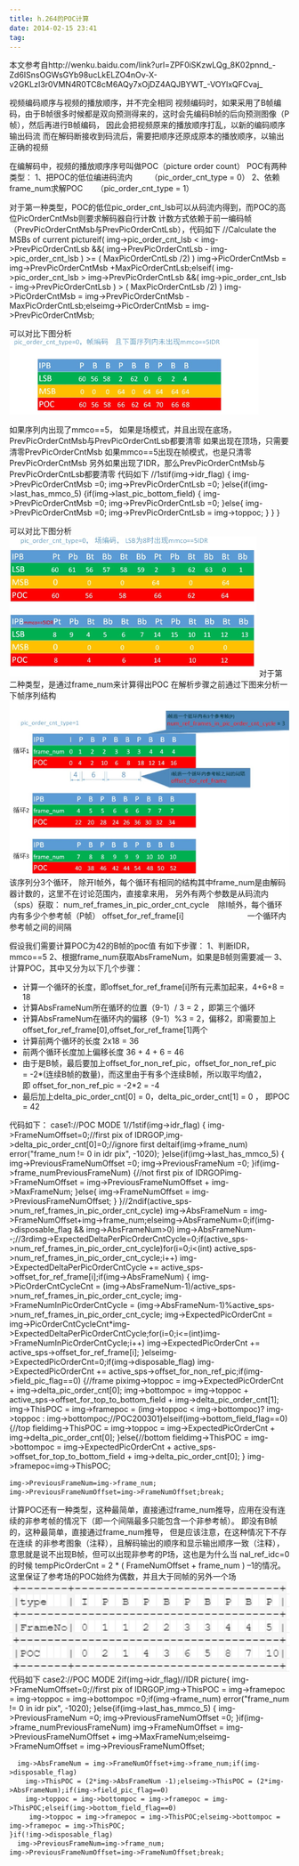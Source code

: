 ```yaml
---
title: h.264的POC计算
date: 2014-02-15 23:41
tag: 
---
```


本文参考自http://wenku.baidu.com/link?url=ZPF0iSKzwLQg_8K02pnnd_-Zd6ISnsOGWsGYb98ucLkELZO4nOv-X-v2GKLzI3r0VMN4R0TC8cM6AQy7xOjDZ4AQJBYWT_-VOYlxQFCvaj_

视频编码顺序与视频的播放顺序，并不完全相同
视频编码时，如果采用了B帧编码，由于B帧很多时候都是双向预测得来的，这时会先编码B帧的后向预测图像（P帧），然后再进行B帧编码，
因此会把视频原来的播放顺序打乱，以新的编码顺序输出码流
而在解码断接收到码流后，需要把顺序还原成原本的播放顺序，以输出正确的视频

在编解码中，视频的播放顺序序号叫做POC（picture order count）
POC有两种类型：
1、把POC的低位编进码流内        （pic_order_cnt_type = 0）
2、依赖frame_num求解POC      （pic_order_cnt_type = 1）

对于第一种类型，POC的低位pic_order_cnt_lsb可以从码流内得到，而POC的高位PicOrderCntMsb则要求解码器自行计数
计数方式依赖于前一编码帧（PrevPicOrderCntMsb与PrevPicOrderCntLsb），代码如下
//Calculate the MSBs of current pictureif( img->pic_order_cnt_lsb  <  img->PrevPicOrderCntLsb  &&( img->PrevPicOrderCntLsb - img->pic_order_cnt_lsb )  >=  ( MaxPicOrderCntLsb /2) )
      img->PicOrderCntMsb = img->PrevPicOrderCntMsb +MaxPicOrderCntLsb;elseif( img->pic_order_cnt_lsb  >  img->PrevPicOrderCntLsb  &&( img->pic_order_cnt_lsb - img->PrevPicOrderCntLsb )  >  ( MaxPicOrderCntLsb /2) )
      img->PicOrderCntMsb = img->PrevPicOrderCntMsb -MaxPicOrderCntLsb;elseimg->PicOrderCntMsb = img->PrevPicOrderCntMsb;

可以对比下图分析
![](2014-02-15-h.264的poc计算/151928055884191.jpg)

如果序列内出现了mmco==5，
如果是场模式，并且出现在底场，PrevPicOrderCntMsb与PrevPicOrderCntLsb都要清零
如果出现在顶场，只需要清零PrevPicOrderCntMsb
如果mmco==5出现在帧模式，也是只清零PrevPicOrderCntMsb
另外如果出现了IDR，那么PrevPicOrderCntMsb与PrevPicOrderCntLsb都要清零
代码如下
//1stif(img->idr_flag)
    {
      img->PrevPicOrderCntMsb =0;
      img->PrevPicOrderCntLsb =0;
    }else{if(img->last_has_mmco_5) 
      {if(img->last_pic_bottom_field)
        {
          img->PrevPicOrderCntMsb =0;
          img->PrevPicOrderCntLsb =0;
        }else{
          img->PrevPicOrderCntMsb =0;
          img->PrevPicOrderCntLsb = img->toppoc;
        }
      }
    }

可以对比下图分析
![](2014-02-15-h.264的poc计算/151951403047258.jpg)
对于第二种类型，是通过frame_num来计算得出POC
在解析步骤之前通过下图来分析一下帧序列结构
![](2014-02-15-h.264的poc计算/152024176528243.jpg)
该序列分3个循环，
除开I帧外，每个循环有相同的结构其中frame_num是由解码器计数的，这里不在讨论范围内，直接拿来用，
另外有两个参数是从码流内（sps）获取：
num_ref_frames_in_pic_order_cnt_cycle    除I帧外，每个循环内有多少个参考帧（P帧）
offset_for_ref_frame[i]                             一个循环内参考帧之间的间隔

假设我们需要计算POC为42的B帧的poc值
有如下步骤：
1、判断IDR，mmco==5
2、根据frame_num获取AbsFrameNum，如果是B帧则需要减一
3、计算POC，其中又分为以下几个步骤：

* 计算一个循环的长度，即offset_for_ref_frame[i]所有元素加起来，4+6+8 = 18
* 计算AbsFrameNum所在循环的位置（9-1）/ 3 = 2 ，即第三个循环
* 计算AbsFrameNum在循环内的偏移（9-1）%3 = 2，偏移2，即需要加上offset_for_ref_frame[0],offset_for_ref_frame[1]两个
* 计算前两个循环的长度 2x18 = 36
* 前两个循环长度加上偏移长度 36 + 4 + 6 = 46
* 由于是B帧，最后要加上offset_for_non_ref_pic，offset_for_non_ref_pic = -2*(连续B帧的数量)，而这里由于有多个连续B帧，所以取平均值2，即 offset_for_non_ref_pic = -2*2 = -4
* 最后加上delta_pic_order_cnt[0] = 0，delta_pic_order_cnt[1] = 0 ， 即POC = 42

代码如下：
case1://POC MODE 1//1stif(img->idr_flag)
    {
      img->FrameNumOffset=0;//first pix of IDRGOP,img->delta_pic_order_cnt[0]=0;//ignore first deltaif(img->frame_num)  error("frame_num != 0 in idr pix", -1020);
    }else{if(img->last_has_mmco_5)
      {
        img->PreviousFrameNumOffset =0;
        img->PreviousFrameNum =0;
      }if(img->frame_num<img->PreviousFrameNum)
      {//not first pix of IDRGOPimg->FrameNumOffset = img->PreviousFrameNumOffset + img->MaxFrameNum;
      }else{
        img->FrameNumOffset = img->PreviousFrameNumOffset;
      }
    }//2ndif(active_sps->num_ref_frames_in_pic_order_cnt_cycle) 
      img->AbsFrameNum = img->FrameNumOffset+img->frame_num;elseimg->AbsFrameNum=0;if(img->disposable_flag && img->AbsFrameNum>0)
      img->AbsFrameNum--;//3rdimg->ExpectedDeltaPerPicOrderCntCycle=0;if(active_sps->num_ref_frames_in_pic_order_cnt_cycle)for(i=0;i<(int) active_sps->num_ref_frames_in_pic_order_cnt_cycle;i++)
        img->ExpectedDeltaPerPicOrderCntCycle += active_sps->offset_for_ref_frame[i];if(img->AbsFrameNum)
    {
      img->PicOrderCntCycleCnt = (img->AbsFrameNum-1)/active_sps->num_ref_frames_in_pic_order_cnt_cycle;
      img->FrameNumInPicOrderCntCycle = (img->AbsFrameNum-1)%active_sps->num_ref_frames_in_pic_order_cnt_cycle;
      img->ExpectedPicOrderCnt = img->PicOrderCntCycleCnt*img->ExpectedDeltaPerPicOrderCntCycle;for(i=0;i<=(int)img->FrameNumInPicOrderCntCycle;i++)
        img->ExpectedPicOrderCnt += active_sps->offset_for_ref_frame[i];
    }elseimg->ExpectedPicOrderCnt=0;if(img->disposable_flag)
      img->ExpectedPicOrderCnt += active_sps->offset_for_non_ref_pic;if(img->field_pic_flag==0)
    {//frame piximg->toppoc = img->ExpectedPicOrderCnt + img->delta_pic_order_cnt[0];
      img->bottompoc = img->toppoc + active_sps->offset_for_top_to_bottom_field + img->delta_pic_order_cnt[1];
      img->ThisPOC = img->framepoc = (img->toppoc < img->bottompoc)? img->toppoc : img->bottompoc;//POC200301}elseif(img->bottom_field_flag==0)
    {//top fieldimg->ThisPOC = img->toppoc = img->ExpectedPicOrderCnt + img->delta_pic_order_cnt[0];
    }else{//bottom fieldimg->ThisPOC = img->bottompoc = img->ExpectedPicOrderCnt + active_sps->offset_for_top_to_bottom_field + img->delta_pic_order_cnt[0];
    }
    img->framepoc=img->ThisPOC;

    img->PreviousFrameNum=img->frame_num;
    img->PreviousFrameNumOffset=img->FrameNumOffset;break;




计算POC还有一种类型，这种最简单，直接通过frame_num推导，应用在没有连续的非参考帧的情况下（即一个间隔最多只能包含一个非参考帧）。
即没有B帧的，这种最简单，直接通过frame_num推导，
但是应该注意，在这种情况下不存在连续 的非参考图象（注释），且解码输出的顺序和显示输出顺序一致（注释），意思就是说不出现B帧，但可以出现非参考的P场，这也是为什么当 nal_ref_idc=0的时候
tempPicOrderCnt = 2 * ( FrameNumOffset + frame_num ) –1的情况。这里保证了参考场的POC始终为偶数，并且大于同帧的另外一个场
![](2014-02-15-h.264的poc计算/421096-20190422210731169-1221617364.png)
代码如下
case2://POC MODE 2if(img->idr_flag)//IDR picture{
      img->FrameNumOffset=0;//first pix of IDRGOP,img->ThisPOC = img->framepoc = img->toppoc = img->bottompoc =0;if(img->frame_num)  error("frame_num != 0 in idr pix", -1020);
    }else{if(img->last_has_mmco_5)
      {
        img->PreviousFrameNum =0;
        img->PreviousFrameNumOffset =0;
      }if(img->frame_num<img->PreviousFrameNum)
        img->FrameNumOffset = img->PreviousFrameNumOffset + img->MaxFrameNum;elseimg->FrameNumOffset = img->PreviousFrameNumOffset;


      img->AbsFrameNum = img->FrameNumOffset+img->frame_num;if(img->disposable_flag)
        img->ThisPOC = (2*img->AbsFrameNum -1);elseimg->ThisPOC = (2*img->AbsFrameNum);if(img->field_pic_flag==0)
        img->toppoc = img->bottompoc = img->framepoc = img->ThisPOC;elseif(img->bottom_field_flag==0)
         img->toppoc = img->framepoc = img->ThisPOC;elseimg->bottompoc = img->framepoc = img->ThisPOC;
    }if(!img->disposable_flag)
      img->PreviousFrameNum=img->frame_num;
    img->PreviousFrameNumOffset=img->FrameNumOffset;break;














